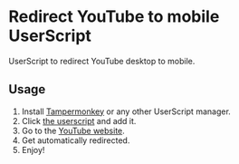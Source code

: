 # Redirect YouTube to mobile UserScript

UserScript to redirect YouTube desktop to mobile. 

## Usage

1. Install [Tampermonkey](https://www.tampermonkey.net/) or any other UserScript manager.
2. Click [the userscript](https://raw.githubusercontent.com/AlejandroAkbal/Redirect-YouTube-to-mobile-UserScript/main/src/redirect_yt_to_mobile.user.js) and add it.
3. Go to the [YouTube website](https://www.youtube.com).
4. Get automatically redirected.
5. Enjoy!
